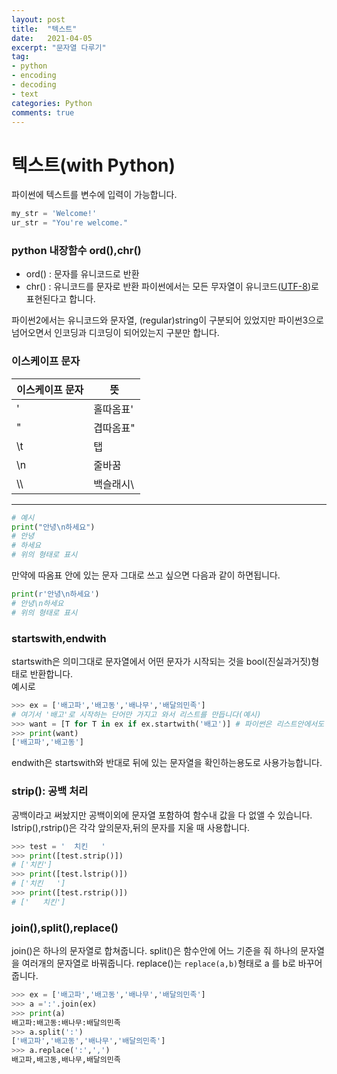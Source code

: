 ```yaml
---
layout: post
title:  "텍스트"
date:   2021-04-05
excerpt: "문자열 다루기"
tag:
- python
- encoding
- decoding
- text
categories: Python
comments: true
---
```

# 텍스트(with Python)

파이썬에 텍스트를 변수에 입력이 가능합니다. 
``` python
my_str = 'Welcome!'
ur_str = "You're welcome."
```
### python 내장함수 ord(),chr()
- ord() : 문자를 유니코드로 반환
- chr() : 유니코드를 문자로 반환
파이썬에서는 모든 무자열이 유니코드([UTF-8](https://jeongdowon.medium.com/unicode%EC%99%80-utf-8-%EA%B0%84%EB%8B%A8%ED%9E%88-%EC%9D%B4%ED%95%B4%ED%95%98%EA%B8%B0-b6aa3f7edf96))로 표현된다고 합니다.  

파이썬2에서는 유니코드와 문자열, (regular)string이 구분되어 있었지만 파이썬3으로 넘어오면서 인코딩과 디코딩이 되어있는지 구분만 합니다.   
### 이스케이프 문자

이스케이프 문자 | 뜻  
---|---  
\' | 홀따옴표'  
\" | 겹따옴표"  
\t | 탭  
\n | 줄바꿈  
\\\ | 백슬래시\  
---
``` python
# 예시
print("안녕\n하세요")
# 안녕 
# 하세요
# 위의 형태로 표시
```
만약에 따옴표 안에 있는 문자 그대로 쓰고 싶으면 다음과 같이 하면됩니다.
``` python
print(r'안녕\n하세요')
# 안녕\n하세요 
# 위의 형태로 표시
```

### startswith,endwith
startswith은 의미그대로 문자열에서 어떤 문자가 시작되는 것을 bool(진실과거짓)형태로 반환합니다.  
예시로
``` python
>>> ex = ['배고파','배고동','배나무','배달의민족']
# 여기서 '배고'로 시작하는 단어만 가지고 와서 리스트를 만듭니다(예시)
>>> want = [T for T in ex if ex.startwith('배고')] # 파이썬은 리스트안에서도 for문,if문 사용할수도있어요
>>> print(want)
['배고파','배고동']
```
endwith은 startswith와 반대로 뒤에 있는 문자열을 확인하는용도로 사용가능합니다.

### strip(): 공백 처리
공백이라고 써놨지만 공백이외에 문자열 포함하여 함수내 값을 다 없앨 수 있습니다.
lstrip(),rstrip()은 각각 앞의문자,뒤의 문자를 지울 때 사용합니다. 
``` python
>>> test = '  치킨   '
>>> print([test.strip()])
# ['치킨']
>>> print([test.lstrip()])
# ['치킨   ']
>>> print([test.rstrip()])
# ['   치킨']
```
### join(),split(),replace()
join()은 하나의 문자열로 합쳐줍니다.
split()은 함수안에 어느 기준을 줘 하나의 문자열을 여러개의 문자열로 바꿔줍니다.
replace()는 `replace(a,b)`형태로 a 를 b로 바꾸어줍니다.
``` python
>>> ex = ['배고파','배고동','배나무','배달의민족']
>>> a =':'.join(ex)
>>> print(a)
배고파:배고동:배나무:배달의민족
>>> a.split(':')
['배고파','배고동','배나무','배달의민족']
>>> a.replace(':',',')
배고파,배고동,배나무,배달의민족
```